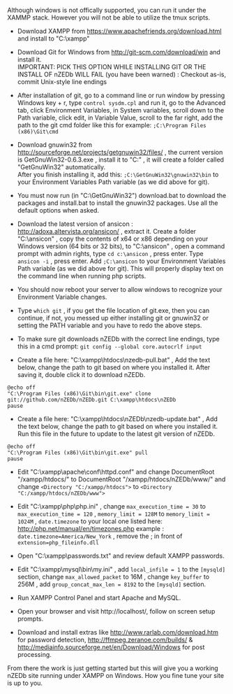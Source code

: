 Although windows is not offically supported, you can run it under the XAMMP stack. However you will not be able to utilize the tmux scripts.  

* Download XAMPP from https://www.apachefriends.org/download.html and install to "C:\xampp\"  

* Download Git for Windows from http://git-scm.com/download/win and install it.  
IMPORTANT: PICK THIS OPTION WHILE INSTALLING GIT OR THE INSTALL OF nZEDb WILL FAIL (you have been warned) : 
Checkout as-is, commit Unix-style line endings  

* After installation of git, go to a command line or run window by pressing Windows key + r, type `control sysdm.cpl` and run it, go to the Advanced tab, click Environment Variables, in System variables, scroll down to the Path variable, click edit, in Variable Value, scroll to the far right, add the path to the git cmd folder like this for example: `;C:\Program Files (x86)\Git\cmd`  

* Download gnuwin32 from http://sourceforge.net/projects/getgnuwin32/files/ , the current version is GetGnuWin32-0.6.3.exe , install it to "C:\" , it will create a folder called "GetGnuWin32" automatically.  
After you finish installing it, add this: `;C:\GetGnuWin32\gnuwin32\bin` to your Environment Variables Path variable (as we did above for git).  

* You must now run (in "C:\GetGnuWin32") download.bat to download the packages and install.bat to install the gnuwin32 packages. Use all the default options when asked.  

* Download the latest version of ansicon : http://adoxa.altervista.org/ansicon/ , extract it. Create a folder "C:\ansicon" , copy the contents of x64 or x86 depending on your Windows version (64 bits or 32 bits), to  "C:\ansicon" , open a command prompt with admin rights, type `cd c:\ansicon` , press enter. Type ` ansicon -i` , press enter. Add `;C:\ansicon` to your Environment Variables Path variable (as we did above for git). This will properly display text on the command line when running php scripts.

* You should now reboot your server to allow windows to recognize your Environment Variable changes.  

* Type `which git` , if you get the file location of git.exe, then you can continue, if not, you messed up either installing git or gnuwin32 or setting the PATH variable and you have to redo the above steps.

* To make sure git downloads nZEDb with the correct line endings, type this in a cmd prompt: `git config --global core.autocrlf input`

* Create a file here: "C:\xampp\htdocs\nzedb-pull.bat" , Add the text below, change the path to git based on where you installed it. After saving it, double click it to download nZEDb.    

```
@echo off  
"C:\Program Files (x86)\Git\bin\git.exe" clone git://github.com/nZEDb/nZEDb.git C:\xampp\htdocs\nZEDb  
pause  
```

* Create a file here: "C:\xampp\htdocs\nZEDb\nzedb-update.bat" , Add the text below, change the path to git based on where you installed it. Run this file in the future to update to the latest git version of nZEDb.  

```
@echo off  
"C:\Program Files (x86)\Git\bin\git.exe" pull  
pause  
```

* Edit "C:\xampp\apache\conf\httpd.conf" and change DocumentRoot "/xampp/htdocs/" to DocumentRoot "/xampp/htdocs/nZEDb/www/" and change `<Directory "C:/xampp/htdocs">` to `<Directory "C:/xampp/htdocs/nZEDb/www">`   

* Edit "C:\xampp\php\php.ini" , change `max_execution_time = 30` to `max_execution_time = 120` , `memory_limit = 128M` to `memory_limit = 1024M` , `date.timezone` to your local one listed here: http://php.net/manual/en/timezones.php example : `date.timezone=America/New_York` , remove the ; in front of `extension=php_fileinfo.dll`  

* Open "C:\xampp\passwords.txt" and review default XAMPP passwords.  

* Edit "C:\xampp\mysql\bin\my.ini" , add `local_infile = 1` to the `[mysqld]` section, change `max_allowed_packet` to 16M , change `key_buffer` to 256M , add `group_concat_max_len = 8192` to the `[mysqld]` section.  

* Run XAMPP Control Panel and start Apache and MySQL.  

* Open your browser and visit http://localhost/, follow on screen setup prompts.  

* Download and install extras like http://www.rarlab.com/download.htm for password detection, http://ffmpeg.zeranoe.com/builds/ & http://mediainfo.sourceforge.net/en/Download/Windows for post processing.  

From there the work is just getting started but this will give you a working nZEDb site running under XAMPP on Windows. How you fine tune your site is up to you.

